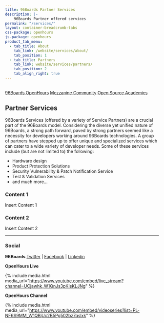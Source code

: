 ```yaml
---
title: 96Boards Partner Services
description: |-
    96Boards Partner offered services
permalink: "/services/"
layout: container-breadcrumb-tabs
css-package: openhours
js-package: openhours
product_tab_menu:
  - tab_title: About
    tab_link: /website/services/about/
    tab_position: 1
  - tab_title: Partners
    tab_link: website/services/partners/
    tab_position: 2
    tab_align_right: true
---
```


<div class="col-md-6" markdown="1">

<br>
<a href="https://www.96boards.org/openhours/" class="btn blog-read-more-btn center-block">96Boards OpenHours</a>
<a href="https://www.96boards.org/go/mezzanine-community/" class="btn blog-read-more-btn center-block">Mezzanine Community</a>
<a href="https://github.com/osacademics" class="btn blog-read-more-btn center-block">Open Source Academics</a>

## Partner Services

96Boards Services (offered by a variety of Service Partners) are a crucial part of the 96Boards model. Considering the diverse yet unified nature of 96Boards, a strong path forward, paved by strong partners seemed like a necessity for developers working around 96Boards technologies. A group of partners have stepped up to offer unique and specialized services which can cater to a wide variety of developer needs. Some of these services include (but are not limited to) the following:

- Hardware design
- Product Protection Solutions
- Security Vulnerability &amp; Patch Notification Service
- Test & Validation Services
- and much more...

</div>
<div class="col-md-6">
<div class="services-panel" markdown="1" id="services-panel">

### Content 1

Insert Content 1

### Content 2

Insert Content 2

* * *

### Social

**96Boards**
[Twitter](https://twitter.com/96Boards) | [Facebook](https://www.facebook.com/96Boards) | [Linkedin](https://www.linkedin.com/company/96boards)

**OpenHours Live**

{% include media.html media_url="https://www.youtube.com/embed/live_stream?channel=UCjawhk_W1QnJs3pKIsKLJNg" %}

**OpenHours Channel**

{% include media.html media_url="https://www.youtube.com/embed/videoseries?list=PL-NF6S9MM_W1QBjUc2B5Pg502bz7qslxk" %}

</div>
</div>
